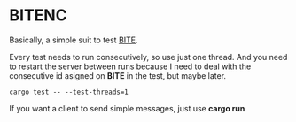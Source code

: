 # BITENC

Basically, a simple suit to test [BITE](https://github.com/alvivar/bite).

Every test needs to run consecutively, so use just one thread. And you need to
restart the server between runs because I need to deal with the consecutive id
asigned on **BITE** in the test, but maybe later.

    cargo test -- --test-threads=1

If you want a client to send simple messages, just use **cargo run**
